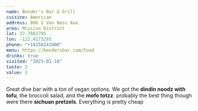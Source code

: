 ```yaml
---
name: Bender's Bar & Grill
cuisine: American
address: 806 S Van Ness Ave
area: Mission District
lat: 37.7601795
lon: -122.4173283
phone: "+14158241800"
menu: https://bendersbar.com/food
drinks: true
visited: "2023-01-18"
taste: 2
value: 2
---
```


Great dive bar with a ton of vegan options. We got the **dindin noodz with tofu**, the broccoli salad, and the **mofo totzz**. probably the best thing though were there **sichuan pretzels**. Everything is pretty cheap
